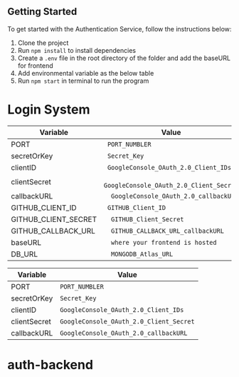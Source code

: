  ## Getting Started

To get started with the Authentication Service, follow the instructions below:

1. Clone the project
2. Run `npm install` to install dependencies
3. Create a `.env` file in the root directory of the folder and add the baseURL for frontend
4. Add environmental variable as the below table
5. Run `npm start` in terminal to run the program

# Login System

| Variable             | Value                                    |
| -------------------- | ---------------------------------------- |
| PORT                 | ` PORT_NUMBLER`                          |
| secretOrKey          | ` Secret_Key`                            |
| clientID             | ` GoogleConsole_OAuth_2.0_Client_IDs`    |
| clientSecret         | ` GoogleConsole_OAuth_2.0_Client_Secret` |
| callbackURL          | `  GoogleConsole_OAuth_2.0_callbackURL`  |
| GITHUB_CLIENT_ID     | ` GITHUB_Client_ID`                      |
| GITHUB_CLIENT_SECRET | `  GITHUB_Client_Secret`                 |
| GITHUB_CALLBACK_URL  | `  GITHUB_CALLBACK_URL_callbackURL`      |
| baseURL              | `  where your frontend is hosted`        |
| DB_URL               | `  MONGODB_Atlas_URL`                    |


| Variable     | Value                                    |
| ------------ | ---------------------------------------- |
| PORT         | `PORT_NUMBLER`                          |
| secretOrKey  | `Secret_Key`                            |
| clientID     | `GoogleConsole_OAuth_2.0_Client_IDs`    |
| clientSecret | `GoogleConsole_OAuth_2.0_Client_Secret` |
| callbackURL  | `GoogleConsole_OAuth_2.0_callbackURL`  |
# auth-backend
